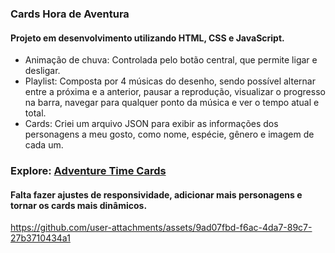 ### Cards Hora de Aventura
#### Projeto em desenvolvimento utilizando HTML, CSS e JavaScript.
- Animação de chuva: Controlada pelo botão central, que permite ligar e desligar.
- Playlist: Composta por 4 músicas do desenho, sendo possível alternar entre a próxima e a anterior, pausar a reprodução, visualizar o progresso na barra, navegar para qualquer ponto da música e ver o tempo atual e total.
- Cards: Criei um arquivo JSON para exibir as informações dos personagens a meu gosto, como nome, espécie, gênero e imagem de cada um.

### Explore: [Adventure Time Cards](https://adventure-time-cards.vercel.app/)

#### Falta fazer ajustes de responsividade, adicionar mais personagens e tornar os cards mais dinâmicos.

https://github.com/user-attachments/assets/9ad07fbd-f6ac-4da7-89c7-27b3710434a1

